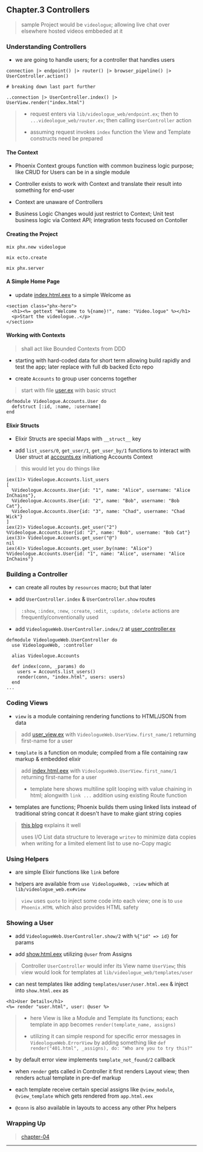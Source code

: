 
## Chapter.3 Controllers

> sample Project would be `videologue`; allowing live chat over elsewhere hosted videos embbeded at it

### Understanding Controllers

* we are going to handle users; for a controller that handles users

```
connection |> endpoint() |> router() |> browser_pipeline() |> UserController.action()

# breaking down last part further

..connection |> UserController.index() |> UserView.render("index.html")
```

> * request enters via `lib/videologue_web/endpoint.ex`; then to `...videologue_web/router.ex`; then calling `UserController` action
>
> * assuming request invokes `index` function the View and Template constructs need be prepared

#### The Context

* Phoenix Context groups function with common buziness logic purpose; like CRUD for Users can be in a single module

* Controller exists to work with Context and translate their result into something for end-user

* Context are unaware of Controllers

* Business Logic Changes would just restrict to Context; Unit test business logic via Context API; integration tests focused on Contoller

#### Creating the Project

```
mix phx.new videologue

mix ecto.create

mix phx.server
```

#### A Simple Home Page

* update [index.html.eex](videologue/lib/videologue_web/templates/page/index.html.eex) to a simple Welcome as

```
<section class="phx-hero">
  <h1><%= gettext "Welcome to %{name}!", name: "Video.logue" %></h1>
  <p>Start the videologue..</p>
</section>
```

#### Working with Contexts

> shall act like Bounded Contexts from DDD

* starting with hard-coded data for short term allowing build rapidly and test the app; later replace with full db backed Ecto repo

* create `Accounts` to group user concerns together

> start with file [user.ex](videologue/lib/videologue/accounts/user.ex) with basic struct

```
defmodule Videologue.Accounts.User do
  defstruct [:id, :name, :username]
end
```

#### Elixir Structs

* Elixir Structs are special Maps with `__struct__` key

* add `list_users/0`, `get_user/1`, `get_user_by/1` functions to interact with User struct at [accounts.ex](videologue/lib/videologue/accounts.ex) initiationg Accounts Context

> this would let you do things like

```
iex(1)> Videologue.Accounts.list_users
[
  %Videologue.Accounts.User{id: "1", name: "Alice", username: "Alice InChains"},
  %Videologue.Accounts.User{id: "2", name: "Bob", username: "Bob Cat"},
  %Videologue.Accounts.User{id: "3", name: "Chad", username: "Chad Wick"}
]
iex(2)> Videologue.Accounts.get_user("2")
%Videologue.Accounts.User{id: "2", name: "Bob", username: "Bob Cat"}
iex(3)> Videologue.Accounts.get_user("@")
nil
iex(4)> Videologue.Accounts.get_user_by(name: "Alice")
%Videologue.Accounts.User{id: "1", name: "Alice", username: "Alice InChains"}
```

### Building a Controller

* can create all routes by `resources` macro; but that later

* add `UserController.index` & `UserController.show` routes

> `:show`, `:index`, `:new`, `:create`, `:edit`, `:update`, `:delete` actions are frequently/conventionally used

* add `VideologueWeb.UserController.index/2` at [user\_controller.ex](videologue/lib/videologue_web/controllers/user_controller.ex)

```
defmodule VideologueWeb.UserController do
  use VideologueWeb, :controller

  alias Videologue.Accounts

  def index(conn, _params) do
    users = Accounts.list_users()
    render(conn, "index.html", users: users)
  end
...
```

### Coding Views

* `view` is a module containing rendering functions to HTML/JSON from data

> add [user\_view.ex](videologue/lib/videologue_web/views/user_view.ex) with `VideologueWeb.UserView.first_name/1` returning first-name for a user

* `template` is a function on module; compiled from a file containing raw markup & embedded elixir

> add [index.html.eex](videologue/lib/videologue_web/templates/user/index.html.eex) with `VideologueWeb.UserView.first_name/1` returning first-name for a user
>
> * template here shows multiline split looping with value chaining in html; alongwith `link ...` addition using existing Route function

* templates are functions; Phoenix builds them using linked lists instead of traditional string concat it doesn't have to make giant string copies

> [this blog](https://www.evanmiller.org/elixir-ram-and-the-template-of-doom.html) explains it well
>
> uses I/O List data structure to leverage `writev` to minimize data copies when writing for a limited element list to use no-Copy magic


### Using Helpers

* are simple Elixir functions like `link` before

* helpers are available from `use VideologueWeb, :view` which at `lib/videologue_web.ex#view`

> `view` uses `quote` to inject some code into each view; one is to `use Phoenix.HTML` which also provides HTML safety


### Showing a User

* add `VideologueWeb.UserController.show/2` with `%{"id" => id}` for params

* add [show.html.eex](videologue/lib/videologue_web/templates/user/show.html.eex) utilizing `@user` from Assigns

> Controller `UserController` would infer its View name `UserView`; this view would look for templates at `lib/videologue_web/templates/user`

* can nest templates like adding `templates/user/user.html.eex` & inject into `show.html.eex` as

```
<h1>User Details</h1>
<%= render "user.html", user: @user %>
```

> * here View is like a Module and Template its functions; each template in app becomes `render(template_name, assigns)`
>
> * utilizing it can simple respond for specific error messages in `VideologueWeb.ErrorView` by adding something like `def render("401.html", _assigns), do: "Who are you to try this?"`

* by default error view implements `template_not_found/2` callback

* when `render` gets called in Controller it first renders Layout view; then renders actual template in pre-def markup

* each template receive certain special assigns like `@view_module`, `@view_template` which gets rendered from `app.html.eex`

* `@conn` is also available in layouts to access any other Phx helpers


### Wrapping Up

> [chapter-04](./chapter-04.md)

---
